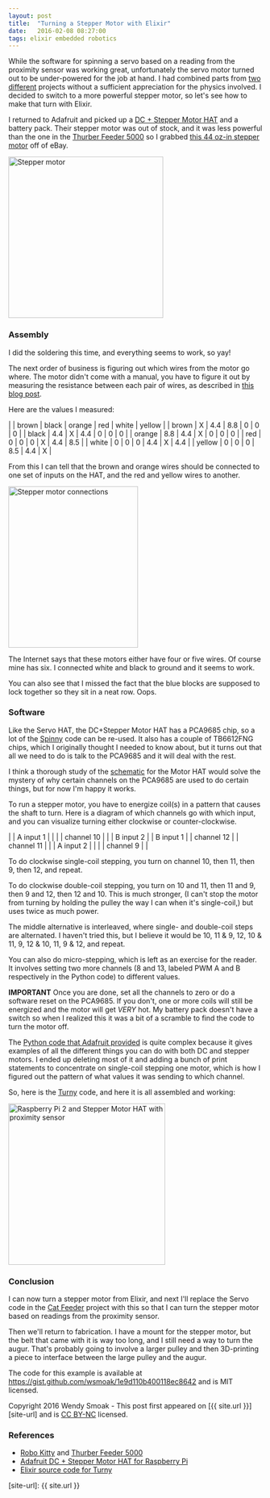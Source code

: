 ```yaml
---
layout: post
title:  "Turning a Stepper Motor with Elixir"
date:   2016-02-08 08:27:00
tags: elixir embedded robotics
---
```


While the software for spinning a servo based on a reading from the proximity sensor was working great, unfortunately the servo motor turned out to be under-powered for the job at hand. I had combined parts from [two][robokitty] [different][tf5000] projects without a sufficient appreciation for the physics involved. I decided to switch to a more powerful stepper motor, so let's see how to make that turn with Elixir.

I returned to Adafruit and picked up a [DC + Stepper Motor HAT][hat] and a battery pack. Their stepper motor was out of stock, and it was less powerful than the one in the [Thurber Feeder 5000][tf5000] so I grabbed [this 44 oz-in stepper motor][ebaystep] off of eBay.

<a data-flickr-embed="true"  href="https://www.flickr.com/photos/10803470@N00/24268234813/in/dateposted-public/" title="Stepper motor"><img src="https://farm2.staticflickr.com/1648/24268234813_09f9cca1ba_n.jpg" width="307" height="320" alt="Stepper motor"></a><script async src="//embedr.flickr.com/assets/client-code.js" charset="utf-8"></script>

### Assembly

I did the soldering this time, and everything seems to work, so yay!

The next order of business is figuring out which wires from the motor go where.  The motor didn't come with a manual, you have to figure it out by measuring the resistance between each pair of wires, as described in [this blog post][resist].

Here are the values I measured:

|        | brown | black | orange | red | white | yellow |
| brown  |  X    | 4.4   | 8.8    | 0   | 0     | 0      |
| black  |  4.4  |  X    | 4.4    | 0   | 0     | 0      |
| orange |  8.8  | 4.4   |  X     | 0   | 0     | 0      |
| red    |  0    | 0     |  0     | X   | 4.4   | 8.5    |
| white  |  0    | 0     | 0      | 4.4 | X     | 4.4    |
| yellow |  0    | 0     | 0      | 8.5 | 4.4   | X      |


From this I can tell that the brown and orange wires should be connected to one set of inputs on the HAT, and the red and yellow wires to another.

<a data-flickr-embed="true"  href="https://www.flickr.com/photos/10803470@N00/24599582980/in/dateposted-public/" title="Stepper motor connections"><img src="https://farm2.staticflickr.com/1542/24599582980_79d68252a5_n.jpg" width="257" height="320" alt="Stepper motor connections"></a><script async src="//embedr.flickr.com/assets/client-code.js" charset="utf-8"></script>

The Internet says that these motors either have four or five wires. Of course mine has six. I connected white and black to ground and it seems to work.

You can also see that I missed the fact that the blue blocks are supposed to lock together so they sit in a neat row. Oops.

### Software

Like the Servo HAT, the DC+Stepper Motor HAT has a PCA9685 chip, so a lot of the [Spinny][spinny] code can be re-used.  It also has a couple of TB6612FNG chips, which I originally thought I needed to know about, but it turns out that all we need to do is talk to the PCA9685 and it will deal with the rest.

I think a thorough study of the [schematic][schematic] for the Motor HAT would solve the mystery of why certain channels on the PCA9685 are used to do certain things, but for now I'm happy it works.

To run a stepper motor, you have to energize coil(s) in a pattern that causes the shaft to turn.  Here is a diagram of which channels go with which input, and you can visualize turning either clockwise or counter-clockwise.

| | A input 1 | |
| | channel 10 | |
| B input 2 | | B input 1 |
| channel 12 | | channel 11 |
| | A input 2 | |
| | channel 9 | |

To do clockwise single-coil stepping, you turn on channel 10, then 11, then 9, then 12, and repeat.

To do clockwise double-coil stepping, you turn on 10 and 11, then 11 and 9, then 9 and 12, then 12 and 10.  This is much stronger, (I can't stop the motor from turning by holding the pulley the way I can when it's single-coil,) but uses twice as much power.

The middle alternative is interleaved, where single- and double-coil steps are alternated.  I haven't tried this, but I believe it would be 10, 11 & 9, 12, 10 & 11, 9, 12 & 10, 11, 9 & 12, and repeat.

You can also do micro-stepping, which is left as an exercise for the reader.  It involves setting two more channels (8 and 13, labeled PWM A and B respectively in the Python code) to different values.

**IMPORTANT**  Once you are done, set all the channels to zero or do a software reset on the PCA9685.  If you don't, one or more coils will still be energized and the motor will get *VERY* hot.  My battery pack doesn't have a switch so when I realized this it was a bit of a scramble to find the code to turn the motor off.

The [Python code that Adafruit provided][hat-code] is quite complex because it gives examples of all the different things you can do with both DC and stepper motors.  I ended up deleting most of it and adding a bunch of print statements to concentrate on single-coil stepping one motor, which is how I figured out the pattern of what values it was sending to which channel.

So, here is the [Turny][turny] code, and here it is all assembled and working:

<a data-flickr-embed="true"  href="https://www.flickr.com/photos/10803470@N00/24883053275/" title="Raspberry Pi 2 and Stepper Motor HAT with proximity sensor"><img src="https://farm2.staticflickr.com/1712/24883053275_857d32de66_n.jpg" width="311" height="320" alt="Raspberry Pi 2 and Stepper Motor HAT with proximity sensor"></a><script async src="//embedr.flickr.com/assets/client-code.js" charset="utf-8"></script>

### Conclusion

I can now turn a stepper motor from Elixir, and next I'll replace the Servo code in the [Cat Feeder][cat-feeder] project with this so that I can turn the stepper motor based on readings from the proximity sensor.

Then we'll return to fabrication.  I have a mount for the stepper motor, but the belt that came with it is way too long, and I still need a way to turn the augur.  That's probably going to involve a larger pulley and then 3D-printing a piece to interface between the large pulley and the augur.

The code for this example is available at <https://gist.github.com/wsmoak/1e9d110b400118ec8642> and is MIT licensed.

Copyright 2016 Wendy Smoak - This post first appeared on [{{ site.url }}][site-url] and is [CC BY-NC][cc-by-nc] licensed.

### References

* [Robo Kitty][robokitty] and [Thurber Feeder 5000][tf5000]
* [Adafruit DC + Stepper Motor HAT for Raspberry Pi][hat]
* [Elixir source code for Turny][turny]

[robokitty]: http://imcool.online/robokitty/
[tf5000]: https://www.youtube.com/watch?v=Hnxe4OCr2Ps
[hat-learn]: https://learn.adafruit.com/adafruit-dc-and-stepper-motor-hat-for-raspberry-pi?view=all#using-stepper-motors
[hat]: https://www.adafruit.com/products/2348
[resist]: http://www.jasonbabcock.com/computing/breadboard/unipolar/index.html
[spinny]: https://gist.github.com/wsmoak/6da34768fdfd6d4c2d1d
[turny]: https://gist.github.com/wsmoak/1e9d110b400118ec8642
[schematic]: https://learn.adafruit.com/adafruit-dc-and-stepper-motor-hat-for-raspberry-pi/downloads
[cat-feeder]: https://github.com/wsmoak/cat_feeder/
[hat-code]: https://github.com/adafruit/Adafruit-Motor-HAT-Python-Library
[ebaystep]: http://www.ebay.com/itm/181078073509
[cc-by-nc]:  http://creativecommons.org/licenses/by-nc/3.0/
[site-url]: {{ site.url }}
